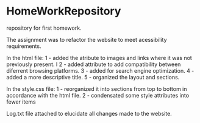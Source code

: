 # HomeWorkRepository
repository for first homework.

The assignment was to refactor the website to meet acessibility requirements.

In the html file:
 1 - added the <alt> atribute to images and links where it was not previously present. I 2 - added <meta name="viewport"> attribute  to add compatibility between diferrent browsing platforms.
 3 - added <meta name="Description" > for search engine optimization.
 4 - added a more descriptive title.
 5 - organized the layout and sections.

In the style.css file:
1 - reorganized it into sections from top to bottom in accordance with the html file. 
2 - condensated some style attributes into fewer items


Log.txt file attached to elucidate all changes made to the website. 
